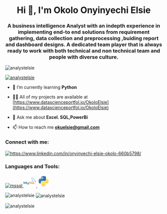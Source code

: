 <h1 align="center">Hi 👋, I'm Okolo Onyinyechi Elsie</h1>
<h3 align="center">A business intelligence Analyst with an indepth experience in implementing end-to end solutions from requirement gathering, data collection and preprocessing ,buiding report and dashboard designs. A dedicated team player that is always ready to work with both technical and non technical team and people with diverse culture.</h3>

<p align="left"> <img src="https://komarev.com/ghpvc/?username=analystelsie&label=Profile%20views&color=0e75b6&style=flat" alt="analystelsie" /> </p>

<p align="left"> <a href="https://github.com/ryo-ma/github-profile-trophy"><img src="https://github-profile-trophy.vercel.app/?username=analystelsie" alt="analystelsie" /></a> </p>

- 🌱 I’m currently learning **Python**

- 👨‍💻 All of my projects are available at [https://www.datascienceportfol.io/OkoloElsie](https://www.datascienceportfol.io/OkoloElsie)

- 💬 Ask me about **Excel. SQL,PowerBi**

- 📫 How to reach me **okuelsie@gmail.com**

<h3 align="left">Connect with me:</h3>
<p align="left">
<a href="https://linkedin.com/in/https://www.linkedin.com/in/onyinyechi-elsie-okolo-660b5798/" target="blank"><img align="center" src="https://raw.githubusercontent.com/rahuldkjain/github-profile-readme-generator/master/src/images/icons/Social/linked-in-alt.svg" alt="https://www.linkedin.com/in/onyinyechi-elsie-okolo-660b5798/" height="30" width="40" /></a>
</p>

<h3 align="left">Languages and Tools:</h3>
<p align="left"> <a href="https://www.microsoft.com/en-us/sql-server" target="_blank" rel="noreferrer"> <img src="https://www.svgrepo.com/show/303229/microsoft-sql-server-logo.svg" alt="mssql" width="40" height="40"/> </a> <a href="https://www.mysql.com/" target="_blank" rel="noreferrer"> <img src="https://raw.githubusercontent.com/devicons/devicon/master/icons/mysql/mysql-original-wordmark.svg" alt="mysql" width="40" height="40"/> </a> <a href="https://www.python.org" target="_blank" rel="noreferrer"> <img src="https://raw.githubusercontent.com/devicons/devicon/master/icons/python/python-original.svg" alt="python" width="40" height="40"/> </a> </p>

<p><img align="left" src="https://github-readme-stats.vercel.app/api/top-langs?username=analystelsie&show_icons=true&locale=en&layout=compact" alt="analystelsie" /></p>

<p>&nbsp;<img align="center" src="https://github-readme-stats.vercel.app/api?username=analystelsie&show_icons=true&locale=en" alt="analystelsie" /></p>

<p><img align="center" src="https://github-readme-streak-stats.herokuapp.com/?user=analystelsie&" alt="analystelsie" /></p>


